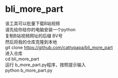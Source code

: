 # bli_more_part
该工具可以批量下载B站视频  
请先给你给你的电脑安装一个python  
复制B站视频网址的后缀 BV号  
然后将我的仓库克隆到本地  
git clone https://github.com/cattypapa/bli_more_part  
进入仓库  
cd bli_more_part  
运行 b_more_part.py程序，按照提示输入  
python b_more_part.py  
